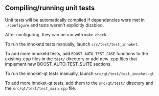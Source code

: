 Compiling/running unit tests
------------------------------------

Unit tests will be automatically compiled if dependencies were met in `./configure`
and tests weren't explicitly disabled.

After configuring, they can be run with `make check`.

To run the innoketd tests manually, launch `src/test/test_innoket`.

To add more innoketd tests, add `BOOST_AUTO_TEST_CASE` functions to the existing
.cpp files in the `test/` directory or add new .cpp files that
implement new BOOST_AUTO_TEST_SUITE sections.

To run the innoket-qt tests manually, launch `src/qt/test/test_innoket-qt`

To add more innoket-qt tests, add them to the `src/qt/test/` directory and
the `src/qt/test/test_main.cpp` file.
